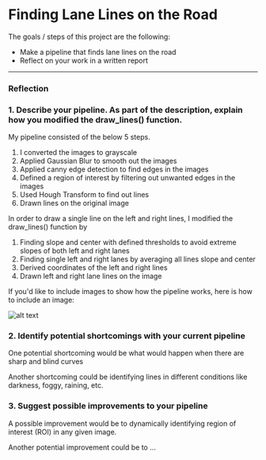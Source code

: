 # **Finding Lane Lines on the Road** 

The goals / steps of this project are the following:
* Make a pipeline that finds lane lines on the road
* Reflect on your work in a written report


[//]: # (Image References)

[image1]: ./examples/grayscale.jpg "Grayscale"

---

### Reflection

### 1. Describe your pipeline. As part of the description, explain how you modified the draw_lines() function.

My pipeline consisted of the below 5 steps. 
1. I converted the images to grayscale
2. Applied Gaussian Blur to smooth out the images
3. Applied canny edge detection to find edges in the images
4. Defined a region of interest by filtering out unwanted edges in the images
5. Used Hough Transform to find out lines
6. Drawn lines on the original image

In order to draw a single line on the left and right lines, I modified the draw_lines() function by
1. Finding slope and center with defined thresholds to avoid extreme slopes of both left and right lanes
2. Finding single left and right lanes by averaging all lines slope and center
3. Derived coordinates of the left and right lines
4. Drawn left and right lane lines on the image

If you'd like to include images to show how the pipeline works, here is how to include an image: 

![alt text][image1]


### 2. Identify potential shortcomings with your current pipeline


One potential shortcoming would be what would happen when there are sharp and blind curves

Another shortcoming could be identifying lines in different conditions like darkness, foggy, raining, etc.


### 3. Suggest possible improvements to your pipeline

A possible improvement would be to dynamically identifying region of interest (ROI) in any given image.

Another potential improvement could be to ...
